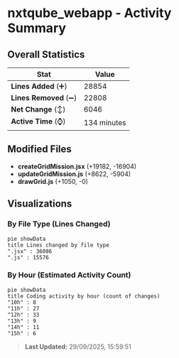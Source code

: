 # nxtqube_webapp - Activity Summary 

## Overall Statistics

| Stat                   | Value                                                             |
| ---------------------- | ----------------------------------------------------------------- |
| **Lines Added** (➕)   | 28854                                          |
| **Lines Removed** (➖) | 22808                                        |
| **Net Change** (↕)    | 6046                |
| **Active Time** (⌚)   | 134 minutes |


## Modified Files
- **createGridMission.jsx** (+19182, -16904)
- **updateGridMission.js** (+8622, -5904)
- **drawGrid.js** (+1050, -0)

## Visualizations

### By File Type (Lines Changed)

```mermaid
pie showData
title Lines changed by file type
".jsx" : 36086
".js" : 15576
```

### By Hour (Estimated Activity Count)

```mermaid
pie showData
title Coding activity by hour (count of changes)
"10h" : 8
"11h" : 27
"12h" : 33
"13h" : 9
"14h" : 11
"15h" : 6
```


> **Last Updated:** 29/09/2025, 15:59:51